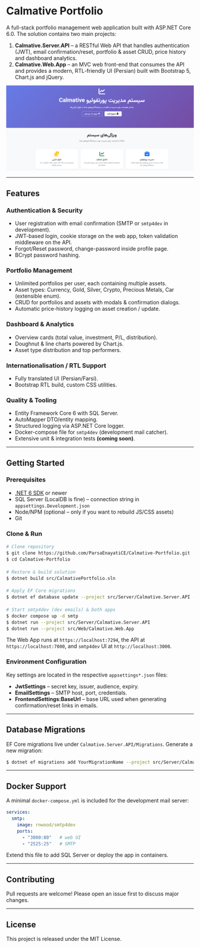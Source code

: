 # Calmative Portfolio

A full-stack portfolio management web application built with ASP.NET Core 6.0.  The solution contains two main projects:

1. **Calmative.Server.API** – a RESTful Web API that handles authentication (JWT), email confirmation/reset, portfolio & asset CRUD, price history and dashboard analytics.
2. **Calmative.Web.App** – an MVC web front-end that consumes the API and provides a modern, RTL-friendly UI (Persian) built with Bootstrap 5, Chart.js and jQuery.

![Screenshot](docs/screenshot-dashboard.png)

---

## Features

### Authentication & Security
* User registration with email confirmation (SMTP or `smtp4dev` in development).
* JWT-based login, cookie storage on the web app, token validation middleware on the API.
* Forgot/Reset password, change-password inside profile page.
* BCrypt password hashing.

### Portfolio Management
* Unlimited portfolios per user, each containing multiple assets.
* Asset types: Currency, Gold, Silver, Crypto, Precious Metals, Car (extensible enum).
* CRUD for portfolios and assets with modals & confirmation dialogs.
* Automatic price-history logging on asset creation / update.

### Dashboard & Analytics
* Overview cards (total value, investment, P/L, distribution).
* Doughnut & line charts powered by Chart.js.
* Asset type distribution and top performers.

### Internationalisation / RTL Support
* Fully translated UI (Persian/Farsi).
* Bootstrap RTL build, custom CSS utilities.

### Quality & Tooling
* Entity Framework Core 6 with SQL Server.
* AutoMapper DTO/entity mapping.
* Structured logging via ASP.NET Core logger.
* Docker-compose file for `smtp4dev` (development mail catcher).
* Extensive unit & integration tests **(coming soon)**.

---

## Getting Started

### Prerequisites
* [.NET 6 SDK](https://dotnet.microsoft.com) or newer
* SQL Server (LocalDB is fine) – connection string in `appsettings.Development.json`
* Node/NPM (optional – only if you want to rebuild JS/CSS assets)
* Git

### Clone & Run
```bash
# Clone repository
$ git clone https://github.com/ParsaEnayatiCE/Calmative-Portfolio.git
$ cd Calmative-Portfolio

# Restore & build solution
$ dotnet build src/CalmativePortfolio.sln

# Apply EF Core migrations
$ dotnet ef database update --project src/Server/Calmative.Server.API --startup-project src/Server/Calmative.Server.API

# Start smtp4dev (dev emails) & both apps
$ docker compose up -d smtp
$ dotnet run --project src/Server/Calmative.Server.API
$ dotnet run --project src/Web/Calmative.Web.App
```

The Web App runs at `https://localhost:7294`, the API at `https://localhost:7000`, and `smtp4dev` UI at `http://localhost:3000`.

### Environment Configuration
Key settings are located in the respective `appsettings*.json` files:
* **JwtSettings** – secret key, issuer, audience, expiry.
* **EmailSettings** – SMTP host, port, credentials.
* **FrontendSettings:BaseUrl** – base URL used when generating confirmation/reset links in emails.

---

## Database Migrations
EF Core migrations live under `Calmative.Server.API/Migrations`.
Generate a new migration:
```bash
$ dotnet ef migrations add YourMigrationName --project src/Server/Calmative.Server.API --startup-project src/Server/Calmative.Server.API
```

---

## Docker Support
A minimal `docker-compose.yml` is included for the development mail server:
```yaml
services:
  smtp:
    image: rnwood/smtp4dev
    ports:
      - "3000:80"   # web UI
      - "2525:25"   # SMTP
```
Extend this file to add SQL Server or deploy the app in containers.

---

## Contributing
Pull requests are welcome!  Please open an issue first to discuss major changes.

---

## License
This project is released under the MIT License. 